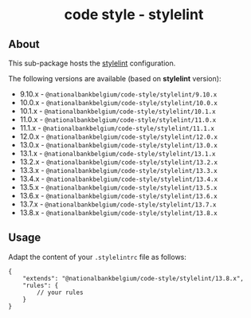 <h1 align="center">
   code style - stylelint
</h1>

## About

This sub-package hosts the [stylelint](https://stylelint.io) configuration.

The following versions are available (based on **stylelint** version):

- 9.10.x - `@nationalbankbelgium/code-style/stylelint/9.10.x`
- 10.0.x - `@nationalbankbelgium/code-style/stylelint/10.0.x`
- 10.1.x - `@nationalbankbelgium/code-style/stylelint/10.1.x`
- 11.0.x - `@nationalbankbelgium/code-style/stylelint/11.0.x`
- 11.1.x - `@nationalbankbelgium/code-style/stylelint/11.1.x`
- 12.0.x - `@nationalbankbelgium/code-style/stylelint/12.0.x`
- 13.0.x - `@nationalbankbelgium/code-style/stylelint/13.0.x`
- 13.1.x - `@nationalbankbelgium/code-style/stylelint/13.1.x`
- 13.2.x - `@nationalbankbelgium/code-style/stylelint/13.2.x`
- 13.3.x - `@nationalbankbelgium/code-style/stylelint/13.3.x`
- 13.4.x - `@nationalbankbelgium/code-style/stylelint/13.4.x`
- 13.5.x - `@nationalbankbelgium/code-style/stylelint/13.5.x`
- 13.6.x - `@nationalbankbelgium/code-style/stylelint/13.6.x`
- 13.7.x - `@nationalbankbelgium/code-style/stylelint/13.7.x`
- 13.8.x - `@nationalbankbelgium/code-style/stylelint/13.8.x`

## Usage

Adapt the content of your `.stylelintrc` file as follows:

```text
{
	"extends": "@nationalbankbelgium/code-style/stylelint/13.8.x",
	"rules": {
		// your rules
	}
}
```

